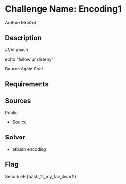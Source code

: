 # Challenge Name: Encoding1

Author: Mrx0rd

## Description

\#!/bin/bash  

echo "follow ur disteny" 

Bourne Again Shell

## Requirements

## Sources
Public
- [Source](./Encoding.txt)

## Solver
- atbash encoding 

## Flag
Securinets{bash_1s_my_fav_dwarf!}